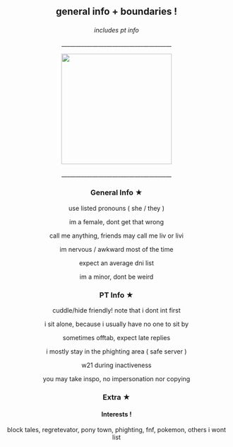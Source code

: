 ## <p align="center"> general info + boundaries !
 
*<p align="center"> includes pt info*

<p align="center"> _______________________________________

<p align="center">
<img src= https://static.wikia.nocookie.net/projectsekai/images/5/53/Stamp0220.png/revision/latest?cb width=250>

</p>

<p align="center"> _______________________________________

### <p align="center"> General Info ★
<p align="center"> use listed pronouns ( she / they )
<p align="center"> im a female, dont get that wrong
<p align="center"> call me anything, friends may call me liv or livi
<p align="center"> im nervous / awkward most of the time
<p align="center"> expect an average dni list
<p align="center"> im a minor, dont be weird

### <p align="center"> PT Info ★
<p align="center"> cuddle/hide friendly! note that i dont int first
<p align="center"> i sit alone, because i usually have no one to sit by
<p align="center"> sometimes offtab, expect late replies
<p align="center"> i mostly stay in the phighting area ( safe server )
<p align="center"> w21 during inactiveness
<p align="center"> you may take inspo, no impersonation nor copying

### <p align="center"> Extra ★
#### <p align="center"> Interests !
<p align="center"> block tales, regretevator, pony town, phighting, fnf, pokemon, others i wont list
